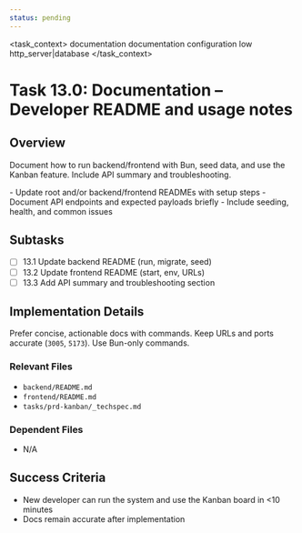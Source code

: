 ```yaml
---
status: pending
---
```


<task_context>
<domain>documentation</domain>
<type>documentation</type>
<scope>configuration</scope>
<complexity>low</complexity>
<dependencies>http_server|database</dependencies>
</task_context>

# Task 13.0: Documentation – Developer README and usage notes

## Overview

Document how to run backend/frontend with Bun, seed data, and use the Kanban feature. Include API summary and troubleshooting.

<requirements>
- Update root and/or backend/frontend READMEs with setup steps
- Document API endpoints and expected payloads briefly
- Include seeding, health, and common issues
</requirements>

## Subtasks

- [ ] 13.1 Update backend README (run, migrate, seed)
- [ ] 13.2 Update frontend README (start, env, URLs)
- [ ] 13.3 Add API summary and troubleshooting section

## Implementation Details

Prefer concise, actionable docs with commands. Keep URLs and ports accurate (`3005`, `5173`). Use Bun-only commands.

### Relevant Files

- `backend/README.md`
- `frontend/README.md`
- `tasks/prd-kanban/_techspec.md`

### Dependent Files

- N/A

## Success Criteria

- New developer can run the system and use the Kanban board in <10 minutes
- Docs remain accurate after implementation

